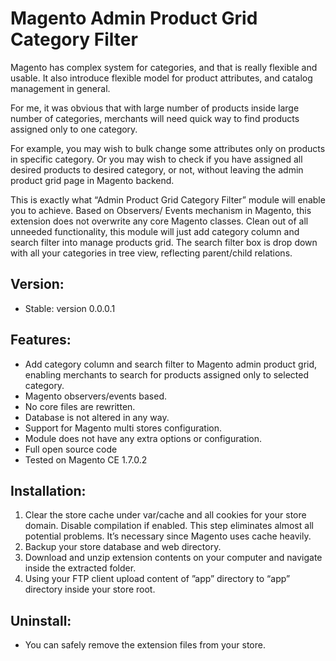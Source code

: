 Magento Admin Product Grid Category Filter
==========================

Magento has complex system for categories, and that is really flexible and usable. It also introduce flexible model for product attributes, and catalog management in general.

For me, it was obvious that with large number of products inside large number of categories, merchants will need quick way to find products assigned only to one category.

For example, you may wish to bulk change some attributes only on products in specific category. Or you may wish to check if you have assigned all desired products to desired category, or not, without leaving the admin product grid page in Magento backend.

This is exactly what “Admin Product Grid Category Filter” module will enable you to achieve. Based on Observers/ Events mechanism in Magento, this extension does not overwrite any core Magento classes. Clean out of all unneeded functionality, this module will just add category column and search filter into manage products grid. The search filter box is drop down with all your categories in tree view, reflecting parent/child relations.

Version:
------------------------

- Stable: version 0.0.0.1

Features:
-------------------------

- Add category column and search filter to Magento admin product grid, enabling merchants to search for products assigned only to selected category.
- Magento observers/events based.
- No core files are rewritten.
- Database is not altered in any way.
- Support for Magento multi stores configuration.
- Module does not have any extra options or configuration.
- Full open source code
- Tested on Magento CE 1.7.0.2

Installation:
-------------------------

1. Clear the store cache under var/cache and all cookies for your store domain. Disable compilation if enabled. This step eliminates almost all potential problems. It’s necessary since Magento uses cache heavily.
2. Backup your store database and web directory.
3. Download and unzip extension contents on your computer and navigate inside the extracted folder.
4. Using your FTP client upload content of ”app” directory to “app” directory inside your store root.

Uninstall:
-------------------------

- You can safely remove the extension files from your store.
